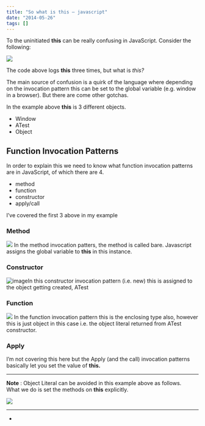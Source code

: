 ```yaml
---
title: "So what is this – javascript"
date: "2014-05-26"
tags: []
---
```


To the uninitiated **this** can be really confusing in JavaScript. Consider the following:

![](/images/./image.axd?picture=image_thumb_319.png)  

The code above logs **this** three times, but what is _this?_

The main source of confusion is a quirk of the language where depending on the invocation pattern this can be set to the global variable (e.g. window in a browser). But there are come other gotchas. 

In the example above **this** is 3 different objects.

  * Window
  * ATest
  * Object

## Function Invocation Patterns

In order to explain this we need to know what function invocation patterns are in JavaScript, of which there are 4.

  * method
  * function
  * constructor
  * apply/call

I’ve covered the first 3 above in my example

### Method

![](/images/./image.axd?picture=image_thumb_320.png) In the method invocation patters, the method is called bare. Javascript assigns the global variable to **this** in this instance.

### Constructor

![image](./image.axd?picture=image_thumb_321.png)In this constructor invocation pattern (i.e. new) this is assigned to the object getting created, ATest 

### Function

![](/images/./image.axd?picture=image_thumb_322.png) In the function invocation pattern this is the enclosing type also, however this is just object in this case i.e. the object literal returned from ATest constructor.

### Apply

I’m not covering this here but the Apply (and the call) invocation patterns basically let you set the value of **this.**

****

**Note** : Object Literal can be avoided in this example above as follows.   
What we do is set the methods on **this** explicitly.

![](/images/./image.axd?picture=image_thumb_323.png)

****

  * 

